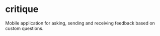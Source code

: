 # critique

Mobile application for asking, sending and receiving feedback based on custom questions.



